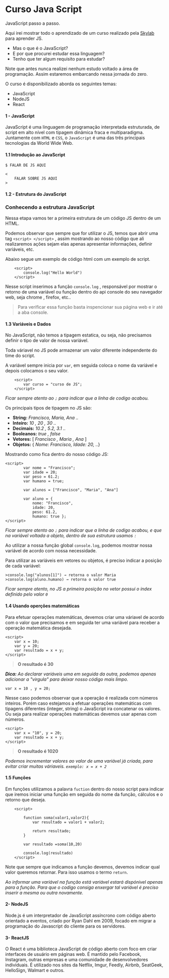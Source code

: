 # Curso Java Script

JavaScript passo a passo.

Aqui irei mostrar todo o aprendizado de um curso realizado pela [Skylab](https://skylab.rocketseat.com.br/) para aprender JS. 

* Mas o que é o JavaScript?
* E por que procurei estudar essa linguagem? 
* Tenho que ter algum requisito para estudar?

Note que antes nunca realizei nenhum estudo voltado a área de programação. 
Assim estaremos embarcando nessa jornada do zero.

O curso é disponibilizado aborda os seguintes temas:

* JavaScript
* NodeJS
* React

#### 1 - JavaScript

JavaScript é uma linguagem de programação interpretada estruturada, de script em alto nível com tipagem dinâmica fraca e multiparadigma. Juntamente com `HTML` e `CSS`, o `JavaScript` é uma das três principais tecnologias da World Wide Web.

#### 1.1 Introdução ao JavaScript

`$ FALAR DE JS AQUI`

    <
        FALAR SOBRE JS AQUI
    >

#### 1.2 - Estrutura do JavaScript

### Conhecendo a estrutura JavaScript


Nessa etapa vamos ter a primeira estrutura de um código JS dentro de um HTML.

Podemos observar que sempre que for utilizar o JS, temos que abrir uma tag `<script> </script>` , 
assim mostrando ao nosso código que ali realizaremos ações sejam elas apenas apresentar informações, definir variáveis, etc.

Abaixo segue um exemplo de código html com um exemplo de script.

<html>

        <script>
            console.log("Hello World") 
        </script>
        
</html>

Nesse script inserimos a função `console.log` , responsável por mostrar o retorno de uma variável ou função dentro do api console do seu
navegador web, seja chrome , firefox, etc..


>Para verificar essa função basta inspencionar sua página web e ir até a aba console.


#### 1.3 Variáveis e Dados

No JavaScript, não temos a tipagem estatica, ou seja, não precisamos definir o tipo de valor de nossa variável.

Toda váriavel no JS pode armazenar um valor diferente independente do time do script.

A variável sempre inicia por `var`, em seguida coloca o nome da variável e depois colocamos o seu valor.

<html>

        <script>
            var curso = "curso de JS";
        </script>      

</html>

*Ficar sempre atento ao `;` para indicar que a linha de codigo acabou.*

Os principais tipos de tipagem no JS são:

* **String:** *Francisco, Maria, Ana ..*
* **Inteiro:** *10 , 20 , 30 ..*
* **Decimais:** *10.2 , 5.2, 3.1 ..*
* **Booleanos:** *true , false*
* **Vetores:** [ *Francisco , Maria , Ana* ]
* **Objetos:** { *Nome: Francisco, Idade: 20, ..*}

Mostrando como fica dentro do nosso código JS:

<html>

    <script>
            var nome = "Francisco";
            var idade = 20;
            var peso = 61.2;
            var humano = true;

            var alunos = ["Francisco", "Maria", "Ana"]

            var aluno = {
                nome: "Francisco",
                idade: 20,
                peso: 61.2,
                humano: true };
    </script>

*Ficar sempre atento ao `;` para indicar que a linha de codigo acabou, e que na variável voltada a objeto, dentro de sua estrutura usamos `:`*

Ao utilizar a nossa função global  `console.log`, podemos mostrar nossa variável de acordo com nossa necessidade.

Para utilizar as variáveis em vetores ou objetos, é preciso indicar a posição de cada variável:

    >console.log("alunos[1]") → retorna o valor Maria
    >console.log(aluno.humano) → retorna o valor true

*Ficar sempre atento, no JS a primeira posição no vetor possui o index definido pelo valor `0`*



#### 1.4 Usando operções matemáticas

Para efetuar operações matemáticas, devemos criar uma váriavel de acordo com o valor que precisamos e em seguida ter uma variável para receber a operação matemática desejada.

    <script>
        var x = 10;
        var y = 20;
        var resultado = x + y;
    </script>

>**O resultado é 30**


***Dica:** Ao declarar variáveis uma em seguida da outra, podemos apenas adicionar a "virgula" para deixar nosso código mais limpo.*

    var x = 10 , y = 20;

Nesse caso podemos observar que a operação é realizada com números inteiros. Porém caso estejamos a efetuar operações matemáticas com tipagens diferentes (integer, string) o JavaScript ira concatenar os valores. Ou seja para realizar operações matemáticas devemos usar apenas com números.

    <script>
        var x = "10", y = 20;
        var resultado = x + y;
    </script>

> **O resultado é 1020**

*Podemos incrementar valores ao valor de uma variável já criada, para evitar criar muitas váriaveis. `exemplo: x = x + 2`*

#### 1.5 Funções

Em funções utilizamos a palavra `fuction` dentro do nosso script para indicar que iremos iniciar uma função em seguida do nome da função, cálculos e o retorno que deseja.

        <script>

            function soma(valor1,valor2){
                var resultado = valor1 + valor2;

                return resultado;
            }

            var resultado =soma(10,20)
          
            console.log(resultado)
        </script>

Note que sempre que indicamos a função devemos, devemos indicar qual valor queremos retornar. Para isso usamos o termo `return`.

*Ao informar uma variável na função está variável estará dispónivel apenas para a função. Para que o codigo consiga enxergar tal variável é preciso inserir a mesma ou outra novamente.*


#### 2- NodeJS

Node.js é um interpretador de JavaScript assíncrono com código aberto orientado a eventos, criado por Ryan Dahl em 2009, focado em migrar a programação do Javascript do cliente para os servidores.

#### 3- ReactJS

O React é uma biblioteca JavaScript de código aberto com foco em criar interfaces de usuário em páginas web. É mantido pelo Facebook, Instagram, outras empresas e uma comunidade de desenvolvedores individuais. É utilizado nos sites da Netflix, Imgur, Feedly, Airbnb, SeatGeek, HelloSign, Walmart e outros.
